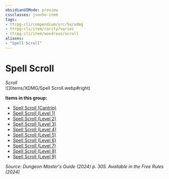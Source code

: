 ```yaml
---
obsidianUIMode: preview
cssclasses: json5e-item
tags:
- ttrpg-cli/compendium/src/5e/xdmg
- ttrpg-cli/item/rarity/varies
- ttrpg-cli/item/wondrous/scroll
aliases: 
- "Spell Scroll"
---
```

# Spell Scroll
*Scroll*  
![](items/XDMG/Spell Scroll.webp#right)  


**Items in this group:**

- [Spell Scroll (Cantrip)](spell-scroll-cantrip-xdmg.md)
- [Spell Scroll (Level 1)](spell-scroll-level-1-xdmg.md)
- [Spell Scroll (Level 2)](spell-scroll-level-2-xdmg.md)
- [Spell Scroll (Level 3)](spell-scroll-level-3-xdmg.md)
- [Spell Scroll (Level 4)](spell-scroll-level-4-xdmg.md)
- [Spell Scroll (Level 5)](spell-scroll-level-5-xdmg.md)
- [Spell Scroll (Level 6)](spell-scroll-level-6-xdmg.md)
- [Spell Scroll (Level 7)](spell-scroll-level-7-xdmg.md)
- [Spell Scroll (Level 8)](spell-scroll-level-8-xdmg.md)
- [Spell Scroll (Level 9)](spell-scroll-level-9-xdmg.md)

*Source: Dungeon Master's Guide (2024) p. 305. Available in the Free Rules (2024)*